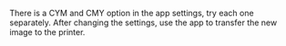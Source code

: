 There is a CYM and CMY option in the app settings, try each one separately. After changing the settings, use the app to transfer the new image to the printer.